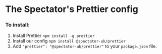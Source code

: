 # The Spectator's Prettier config

### To install:

1. Install Prettier `npm install -g prettier`
2. Install our config `npm install @spectator-uk/prettier`
3. Add `"prettier": "@spectator-uk/prettier"` to your `package.json` file.
